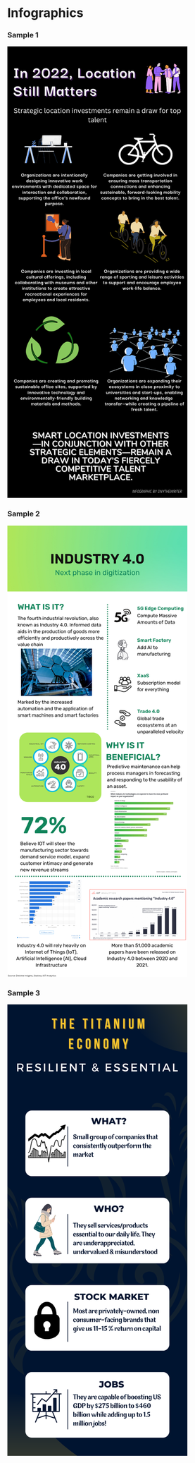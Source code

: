 # Infographics

### Sample 1

![](/img/info1.png)

### Sample 2

![](/img/info2.png)

### Sample 3

![](/img/info3.png)
